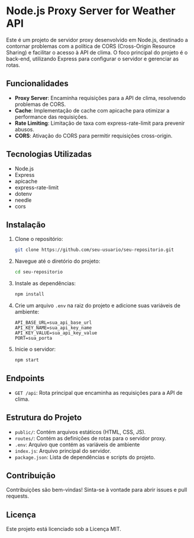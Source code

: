 # Node.js Proxy Server for Weather API

Este é um projeto de servidor proxy desenvolvido em Node.js, destinado a contornar problemas com a política de CORS (Cross-Origin Resource Sharing) e facilitar o acesso à API de clima. O foco principal do projeto é o back-end, utilizando Express para configurar o servidor e gerenciar as rotas.

## Funcionalidades

- **Proxy Server**: Encaminha requisições para a API de clima, resolvendo problemas de CORS.
- **Cache**: Implementação de cache com apicache para otimizar a performance das requisições.
- **Rate Limiting**: Limitação de taxa com express-rate-limit para prevenir abusos.
- **CORS**: Ativação do CORS para permitir requisições cross-origin.

## Tecnologias Utilizadas

- Node.js
- Express
- apicache
- express-rate-limit
- dotenv
- needle
- cors

## Instalação

1. Clone o repositório:

    ```bash
    git clone https://github.com/seu-usuario/seu-repositorio.git
    ```

2. Navegue até o diretório do projeto:

    ```bash
    cd seu-repositorio
    ```

3. Instale as dependências:

    ```bash
    npm install
    ```

4. Crie um arquivo `.env` na raiz do projeto e adicione suas variáveis de ambiente:

    ```env
    API_BASE_URL=sua_api_base_url
    API_KEY_NAME=sua_api_key_name
    API_KEY_VALUE=sua_api_key_value
    PORT=sua_porta
    ```

5. Inicie o servidor:

    ```bash
    npm start
    ```

## Endpoints

- `GET /api`: Rota principal que encaminha as requisições para a API de clima.

## Estrutura do Projeto

- `public/`: Contém arquivos estáticos (HTML, CSS, JS).
- `routes/`: Contém as definições de rotas para o servidor proxy.
- `.env`: Arquivo que contém as variáveis de ambiente
- `index.js`: Arquivo principal do servidor.
- `package.json`: Lista de dependências e scripts do projeto.

## Contribuição

Contribuições são bem-vindas! Sinta-se à vontade para abrir issues e pull requests.

## Licença

Este projeto está licenciado sob a Licença MIT.
